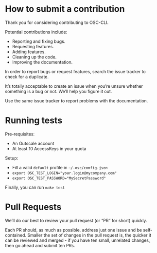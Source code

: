# How to submit a contribution

Thank you for considering contributing to OSC-CLI.

Potential contributions include:

- Reporting and fixing bugs.
- Requesting features.
- Adding features.
- Cleaning up the code.
- Improving the documentation.

In order to report bugs or request features, search the issue tracker to check for a duplicate.

It’s totally acceptable to create an issue when you’re unsure whether
something is a bug or not. We’ll help you figure it out.

Use the same issue tracker to report problems with the documentation.

# Running tests

Pre-requisites:
- An Outscale account
- At least 10 AccessKeys in your quota

Setup:
- Fill a valid `default` profile in `~/.osc/config.json`
- `export OSC_TEST_LOGIN="your.login@mycompany.com"`
- `export OSC_TEST_PASSWORD="MySecretPassword"`

Finally, you can run `make test`

# Pull Requests

We’ll do our best to review your pull request (or “PR” for short) quickly.

Each PR should, as much as possible, address just one issue and be self-contained.
Smaller the set of changes in the pull request is, the quicker it can be reviewed and
merged - if you have ten small, unrelated changes, then go ahead and submit ten PRs.
